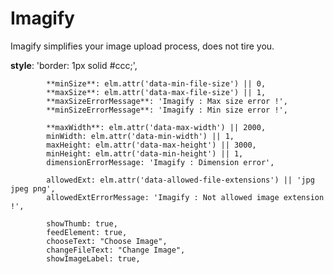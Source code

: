 # Imagify
Imagify simplifies your image upload process, does not tire you.

**style**: 'border: 1px solid #ccc;',

            **minSize**: elm.attr('data-min-file-size') || 0,
            **maxSize**: elm.attr('data-max-file-size') || 1,
            **maxSizeErrorMessage**: 'Imagify : Max size error !',
            **minSizeErrorMessage**: 'Imagify : Min size error !',

            **maxWidth**: elm.attr('data-max-width') || 2000,
            minWidth: elm.attr('data-min-width') || 1,
            maxHeight: elm.attr('data-max-height') || 3000,
            minHeight: elm.attr('data-min-height') || 1,
            dimensionErrorMessage: 'Imagify : Dimension error',

            allowedExt: elm.attr('data-allowed-file-extensions') || 'jpg jpeg png',
            allowedExtErrorMessage: 'Imagify : Not allowed image extension !',

            showThumb: true,
            feedElement: true,
            chooseText: "Choose Image",
            changeFileText: "Change Image",
            showImageLabel: true,
